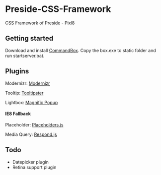 # Preside-CSS-Framework

CSS Framework of Preside - Pixl8

## Getting started

Download and install [CommandBox](http://www.ortussolutions.com/products/commandbox).
Copy the box.exe to static folder and run startserver.bat.

## Plugins

Modernizr: [Modernizr](http://modernizr.com/download/#-fontface-backgroundsize-borderimage-borderradius-boxshadow-flexbox-hsla-multiplebgs-opacity-rgba-textshadow-cssanimations-csscolumns-generatedcontent-cssgradients-cssreflections-csstransforms-csstransforms3d-csstransitions-applicationcache-canvas-canvastext-draganddrop-hashchange-history-audio-video-indexeddb-input-inputtypes-localstorage-postmessage-sessionstorage-websockets-websqldatabase-webworkers-geolocation-inlinesvg-smil-svg-svgclippaths-touch-webgl-shiv-mq-cssclasses-addtest-prefixed-teststyles-testprop-testallprops-hasevent-prefixes-domprefixes-load)

Tooltip: [Tooltipster](http://iamceege.github.io/tooltipster/)

Lightbox: [Magnific Popup](http://dimsemenov.com/plugins/magnific-popup/)

#### IE8 Fallback

Placeholder: [Placeholders.js](http://jamesallardice.github.io/Placeholders.js/)

Media Query: [Respond.js](https://github.com/scottjehl/Respond)

## Todo

* Datepicker plugin
* Retina support plugin
